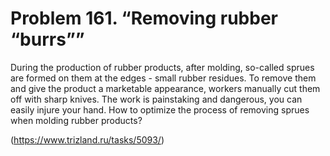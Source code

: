 # Problem 161. “Removing rubber “burrs””

During the production of rubber products, after molding, so-called sprues are formed on them at the edges - small rubber residues. To remove them and give the product a marketable appearance, workers manually cut them off with sharp knives. The work is painstaking and dangerous, you can easily injure your hand. How to optimize the process of removing sprues when molding rubber products?

(https://www.trizland.ru/tasks/5093/)